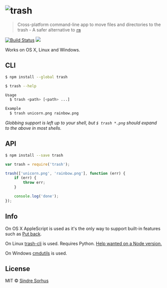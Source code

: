 # ![trash](https://cdn.rawgit.com/sindresorhus/trash/3aa70853f1efb58d0d2512e32d617d246c88953c/media/logo.svg)

> Cross-platform command-line app to move files and directories to the trash - A safer alternative to [`rm`](http://en.wikipedia.org/wiki/Rm_(Unix))

[![Build Status](https://travis-ci.org/sindresorhus/trash.svg?branch=master)](https://travis-ci.org/sindresorhus/trash) ![](http://img.shields.io/badge/unicorn-approved-ff69b4.svg)

Works on OS X, Linux and Windows.


## CLI

```sh
$ npm install --global trash
```

```sh
$ trash --help

Usage
  $ trash <path> [<path> ...]

Example
  $ trash unicorn.png rainbow.png
```

*Globbing support is left up to your shell, but `$ trash *.png` should expand to the above in most shells.*


## API

```sh
$ npm install --save trash
```

```js
var trash = require('trash');

trash(['unicorn.png', 'rainbow.png'], function (err) {
	if (err) {
		throw err;
	}

	console.log('done');
});
```


## Info

On OS X AppleScript is used as it's the only way to support built-in features such as [Put back](http://mac-fusion.com/trash-tip-how-to-put-files-back-to-their-original-location/).

On Linux [trash-cli](https://github.com/andreafrancia/trash-cli) is used. Requires Python. [Help wanted on a Node version.](https://github.com/sindresorhus/trash/issues/1)

On Windows [cmdutils](http://www.maddogsw.com/cmdutils/) is used.


## License

MIT © [Sindre Sorhus](http://sindresorhus.com)
